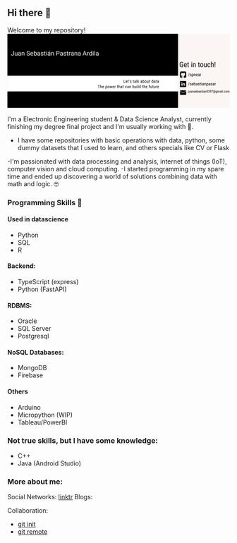 ## Hi there 👋

Welcome to my repository!
![](banner.jpg)

I'm a Electronic Engineering student & Data Science Analyst, currently finishing my degree final project and I'm usually working with 🐍.

- I have some repositories with basic operations with data, python, some dummy datasets that I used to learn, and others specials like CV or Flask

-I'm passionated with data processing and analysis, internet of things (IoT), computer vision and cloud computing. 
-I started programming in my spare time and ended up discovering a world of solutions combining data with math and logic. 🤓

### Programming Skills 📑
#### Used in datascience
- Python
- SQL
- R

#### Backend:
- TypeScript (express)
- Python (FastAPI)

#### RDBMS:
- Oracle
- SQL Server
- Postgresql

#### NoSQL Databases:
- MongoDB
- Firebase

#### Others
- Arduino
- Micropython (WIP)
- Tableau/PowerBI

### Not true skills, but I have some knowledge:
- C++
- Java (Android Studio)

### More about me:
Social Networks: [linktr](http://linktr.ee/sebastianpasar)
Blogs:

Collaboration:
  - [git init](https://lauralpezb.medium.com/git-init-7cc0c1d4547d)
  - [git remote](https://lauralpezb.medium.com/git-remote-9b90c18cb78e)




<!---
spnear/spnear is a ✨ special ✨ repository because its `README.md` (this file) appears on your GitHub profile.
You can click the Preview link to take a look at your changes.
--->
